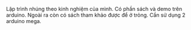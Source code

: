 Lập trình nhúng theo kinh nghiệm của mình. Có phần sách và demo trên arduino. 
Ngoài ra còn có sách tham khảo được để ở trỏng. Cần sử dụng 2 arduino mega.
